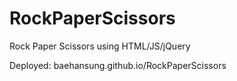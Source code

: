 # RockPaperScissors
Rock Paper Scissors using HTML/JS/jQuery


Deployed: baehansung.github.io/RockPaperScissors
